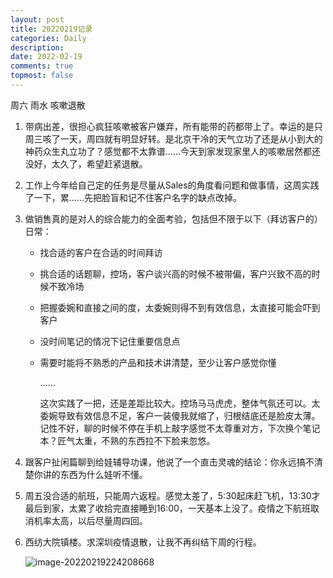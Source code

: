 ```yaml
---
layout: post
title: 20220219记录
categories: Daily
description: 
date: 2022-02-19
comments: true
topmost: false
---
```


周六 雨水 咳嗽退散

1. 带病出差，很担心疯狂咳嗽被客户嫌弃，所有能带的药都带上了。幸运的是只周三咳了一天，周四就有明显好转。是北京干冷的天气立功了还是从小到大的神药众生丸立功了？感觉都不太靠谱……今天到家发现家里人的咳嗽居然都还没好，太久了，希望赶紧退散。

1. 工作上今年给自己定的任务是尽量从Sales的角度看问题和做事情，这周实践了一下，累……先把脸盲和记不住客户名字的缺点改掉。

1. 做销售真的是对人的综合能力的全面考验，包括但不限于以下（拜访客户的）日常：

   - 找合适的客户在合适的时间拜访

   - 挑合适的话题聊，控场，客户谈兴高的时候不被带偏，客户兴致不高的时候不致冷场

   - 把握委婉和直接之间的度，太委婉则得不到有效信息，太直接可能会吓到客户

   - 没时间笔记的情况下记住重要信息点

   - 需要时能将不熟悉的产品和技术讲清楚，至少让客户感觉你懂

     ……

     这次实践了一把，还是差距比较大。控场马马虎虎，整体气氛还可以。太委婉导致有效信息不足，客户一装傻我就缩了，归根结底还是脸皮太薄。记性不好，聊的时候不停在手机上敲字感觉不太尊重对方，下次换个笔记本？匠气太重，不熟的东西拉不下脸来忽悠。

1. 跟客户扯闲篇聊到给娃辅导功课，他说了一个直击灵魂的结论：你永远搞不清楚你讲的东西为什么娃听不懂。

1. 周五没合适的航班，只能周六返程。感觉太差了，5:30起床赶飞机，13:30才最后到家，太累了收拾完直接睡到16:00，一天基本上没了。疫情之下航班取消机率太高，以后尽量周四回。

1. 西纺大院镇楼。求深圳疫情退散，让我不再纠结下周的行程。

   ![image-20220219224208668](https://cdn.jsdelivr.net/gh/bong860313/MyImage/202202192242087.png)

